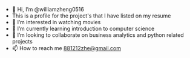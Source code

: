 - 👋 Hi, I’m @williamzheng0516
- This is a profile for the project's that I have listed on my resume
- 👀 I’m interested in watching movies
- 🌱 I’m currently learning introduction to computer science
- 💞️ I’m looking to collaborate on business analytics and python related projects
- 📫 How to reach me 881212zhe@gmail.com
